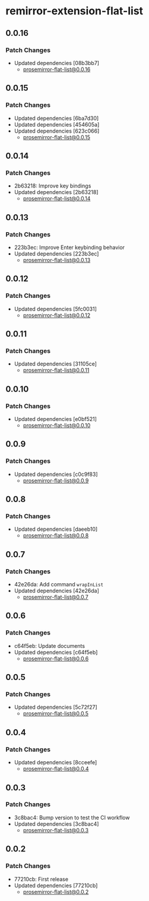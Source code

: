 # remirror-extension-flat-list

## 0.0.16

### Patch Changes

- Updated dependencies [08b3bb7]
  - prosemirror-flat-list@0.0.16

## 0.0.15

### Patch Changes

- Updated dependencies [6ba7d30]
- Updated dependencies [454605a]
- Updated dependencies [623c066]
  - prosemirror-flat-list@0.0.15

## 0.0.14

### Patch Changes

- 2b63218: Improve key bindings
- Updated dependencies [2b63218]
  - prosemirror-flat-list@0.0.14

## 0.0.13

### Patch Changes

- 223b3ec: Improve Enter keybinding behavior
- Updated dependencies [223b3ec]
  - prosemirror-flat-list@0.0.13

## 0.0.12

### Patch Changes

- Updated dependencies [5fc0031]
  - prosemirror-flat-list@0.0.12

## 0.0.11

### Patch Changes

- Updated dependencies [31105ce]
  - prosemirror-flat-list@0.0.11

## 0.0.10

### Patch Changes

- Updated dependencies [e0bf521]
  - prosemirror-flat-list@0.0.10

## 0.0.9

### Patch Changes

- Updated dependencies [c0c9f83]
  - prosemirror-flat-list@0.0.9

## 0.0.8

### Patch Changes

- Updated dependencies [daeeb10]
  - prosemirror-flat-list@0.0.8

## 0.0.7

### Patch Changes

- 42e26da: Add command `wrapInList`
- Updated dependencies [42e26da]
  - prosemirror-flat-list@0.0.7

## 0.0.6

### Patch Changes

- c64f5eb: Update documents
- Updated dependencies [c64f5eb]
  - prosemirror-flat-list@0.0.6

## 0.0.5

### Patch Changes

- Updated dependencies [5c72f27]
  - prosemirror-flat-list@0.0.5

## 0.0.4

### Patch Changes

- Updated dependencies [8cceefe]
  - prosemirror-flat-list@0.0.4

## 0.0.3

### Patch Changes

- 3c8bac4: Bump version to test the CI workflow
- Updated dependencies [3c8bac4]
  - prosemirror-flat-list@0.0.3

## 0.0.2

### Patch Changes

- 77210cb: First release
- Updated dependencies [77210cb]
  - prosemirror-flat-list@0.0.2
